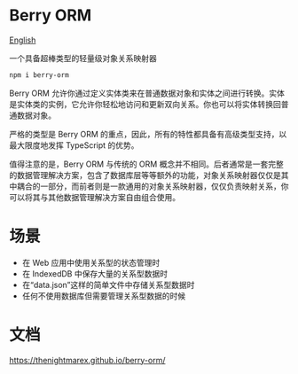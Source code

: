 # Berry ORM

[English](./README.md)

一个具备超棒类型的轻量级对象关系映射器

```sh
npm i berry-orm
```

Berry ORM 允许你通过定义实体类来在普通数据对象和实体之间进行转换。实体是实体类的实例，它允许你轻松地访问和更新双向关系。你也可以将实体转换回普通数据对象。

严格的类型是 Berry ORM 的重点，因此，所有的特性都具备有高级类型支持，以最大限度地发挥 TypeScript 的优势。

值得注意的是，Berry ORM 与传统的 ORM 概念并不相同。后者通常是一套完整的数据管理解决方案，包含了数据库层等等额外的功能，对象关系映射器仅仅是其中耦合的一部分，而前者则是一款通用的对象关系映射器，仅仅负责映射关系，你可以将其与其他数据管理解决方案自由组合使用。

# 场景

- 在 Web 应用中使用关系型的状态管理时
- 在 IndexedDB 中保存大量的关系型数据时
- 在“data.json”这样的简单文件中存储关系型数据时
- 任何不使用数据库但需要管理关系型数据的时候

# 文档

https://thenightmarex.github.io/berry-orm/
